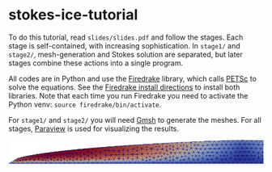 # stokes-ice-tutorial

To do this tutorial, read `slides/slides.pdf` and follow the stages.  Each stage is self-contained, with increasing sophistication.  In `stage1/` and `stage2/`, mesh-generation and Stokes solution are separated, but later stages combine these actions into a single program.

All codes are in Python and use the [Firedrake](https://www.firedrakeproject.org/) library, which calls [PETSc](https://www.mcs.anl.gov/petsc/) to solve the equations.  See the [Firedrake install directions](https://www.firedrakeproject.org/download.html) to install both libraries.  Note that each time you run Firedrake you need to activate the Python venv: `source firedrake/bin/activate`.

For `stage1/` and `stage2/` you will need [Gmsh](https://gmsh.info/) to generate the meshes.  For all stages, [Paraview](https://www.paraview.org/) is used for visualizing the results.

<p align="center">
  <img src="slides/figs/stage2.png" alt="ice speed in a glacier" /img> </a>
</p>
